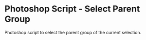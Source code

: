 # Photoshop Script - Select Parent Group

Photoshop script to select the parent group of the current selection.